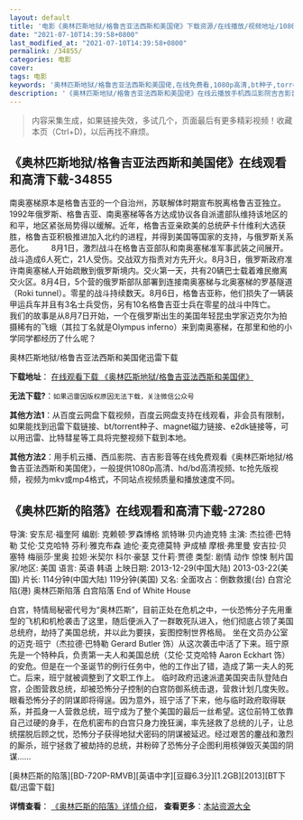 ```yaml
---
layout: default
title: '电影《奥林匹斯地狱/格鲁吉亚法西斯和美国佬》下载资源/在线播放/视频地址/1080p/高清/蓝光'
date: "2021-07-10T14:39:58+0800"
last_modified_at: "2021-07-10T14:39:58+0800"
permalink: /34855/
categories: 电影
cover:
tags: 电影
keywords: '奥林匹斯地狱/格鲁吉亚法西斯和美国佬,在线免费看,1080p高清,bt种子,torrent,百度云盘,magnet,磁力链,迅雷下载资源'
description: '《奥林匹斯地狱/格鲁吉亚法西斯和美国佬》在线云播放手机西瓜影院吉吉影音免费看，1080p高清bd/hd未删减完整版和tc抢先枪版，mkv/mp4格式，附带bt/torrent种子、magnet/磁力链、百度云盘、网盘资源迅雷下载链接'
---
```


>内容采集生成，如果链接失效，多试几个，页面最后有更多精彩视频！收藏本页（Ctrl+D)，以后再找不麻烦。


## 《奥林匹斯地狱/格鲁吉亚法西斯和美国佬》在线观看和高清下载-34855

南奥塞梯原本是格鲁吉亚的一个自治州，苏联解体时期宣布脱离格鲁吉亚独立。1992年俄罗斯、格鲁吉亚、南奥塞梯等各方达成协议各自派遣部队维持该地区的和平，地区紧张局势得以缓解。近年，格鲁吉亚亲欧美的总统萨卡什维利大选获胜，格鲁吉亚积极推进加入北约的进程，并得到美国等国家的支持，与俄罗斯关系恶化。 　　8月1日，激烈战斗在格鲁吉亚部队和南奥塞梯准军事武装之间展开。战斗造成6人死亡，21人受伤。交战双方指责对方先开火。8月3日，俄罗斯政府准许南奥塞梯人开始疏散到俄罗斯境内。交火第一天，共有20辆巴士载着难民撤离交火区。8月4日，5个营的俄罗斯部队部署到连接南奥塞梯与北奥塞梯的罗基隧道（Roki tunnel）。零星的战斗持续数天。8月6日，格鲁吉亚称，他们损失了一辆装甲运兵车并且有3名士兵受伤，另有10名格鲁吉亚士兵在零星的战斗中阵亡。</div>　　我们的故事是从8月7日开始，一个在俄罗斯出生的美国年轻昆虫学家迈克尔为拍摄稀有的飞蛾（其拉丁名就是Olympus inferno）来到南奥塞梯，在那里和他的小学同学都经历了什么呢？</div>


奥林匹斯地狱/格鲁吉亚法西斯和美国佬迅雷下载

**下载地址**： [在线观看下载 《奥林匹斯地狱/格鲁吉亚法西斯和美国佬》](https://www.993dy.com//vod-detail-id-14083.html) 


**无法下载?**：`如果迅雷因版权原因无法下载，关注微信公众号 `

**其他方法1**：从百度云网盘下载视频，百度云网盘支持在线观看，非会员有限制，如果能找到迅雷下载链接、bt/torrent种子、magnet磁力链接、e2dk链接等，可以用迅雷、比特彗星等工具将完整视频下载到本地。

**其他方法2**：用手机云播、西瓜影院、吉吉影音等在线免费观看《奥林匹斯地狱/格鲁吉亚法西斯和美国佬》，一般提供1080p高清、hd/bd高清视频、tc抢先版视频，视频为mkv或mp4格式，不同站点视频质量和播放速度不同。


## 《奥林匹斯的陷落》在线观看和高清下载-27280

导演: 安东尼·福奎阿 编剧: 克赖顿·罗森博格 凯特琳·贝内迪克特 主演: 杰拉德·巴特勒 艾伦·艾克哈特 芬利·雅克布森 迪伦·麦克德莫特 尹成植 摩根·弗里曼 安吉拉·贝塞特 梅丽莎·里奥 拉妲·米契尔 科尔·豪瑟 艾什莉·贾德 类型: 剧情 动作 惊悚 制片国家/地区: 美国 语言: 英语 韩语 上映日期: 2013-12-29(中国大陆) 2013-03-22(美国) 片长: 114分钟(中国大陆) 119分钟(美国) 又名: 全面攻占：倒数救援(台) 白宫沦陷(港) 奥林匹斯陷落 白宫陷落 End of White House

白宫，特情局秘密代号为“奥林匹斯”，目前正处在危机之中，一伙恐怖分子先用重型的飞机和机枪袭击了这里，随后便派入了一群敢死队进入，他们彻底占领了美国总统府，劫持了美国总统，并以此为要挟，妄图控制世界格局。 坐在文员办公室的迈克·班宁（杰拉德·巴特勒 Gerard Butler 饰）从这次袭击中活了下来。班宁原先是一个特种兵，负责第一夫人和美国总统（艾伦·艾克哈特 Aaron Eckhart 饰）的安危。但是在一个圣诞节的例行任务中，他的工作出了错，造成了第一夫人的死亡。后来，班宁就被调整到了文职工作上。 临时政府迅速派遣美国突击队登陆白宫，企图营救总统，却被恐怖分子控制的白宫防御系统击退，营救计划几度失败。眼看恐怖分子的阴谋即将得逞。因为意外，班宁活了下来，他与临时政府取得联系，并孤身一人营救总统，班宁成为了整个美国的最后一丝希望。这位前特工依靠自己过硬的身手，在危机密布的白宫只身力挽狂澜，率先拯救了总统的儿子，让总统摆脱后顾之忧，恐怖分子获得地狱犬密码的阴谋被延迟。经过艰苦的鏖战和激烈的厮杀，班宁拯救了被劫持的总统，并粉碎了恐怖分子企图利用核弹毁灭美国的阴谋……


[奥林匹斯的陷落][BD-720P-RMVB][英语中字][豆瓣6.3分][1.2GB][2013][BT下载/迅雷下载]

**详情查看**： [《奥林匹斯的陷落》详情介绍](/movie/27280/)， **查看更多**：[本站资源大全](/movie/t/all/)

